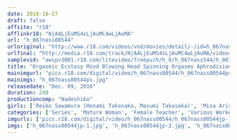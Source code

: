 ```yaml
---
date: 2018-10-27
draft: false
affsite: "r18"
afflinkr18: "NjA4LjEuMS4xLjAuMC4wLjAuMA"
url: "h_067nass00544"
urloriginal: "http://www.r18.com/videos/vod/movies/detail/-/id=h_067nass00544"
urlfinal: "http://media.r18.com/track/NjA4LjEuMS4xLjAuMC4wLjAuMA/videos/vod/movies/detail/-/id=h_067nass00544"
samplevid: "awspv3001.r18.com/litevideo/freepv/h/h_0/h_067nass544/h_067nass544_dmb_w.mp4"
title: "Orgasmic Ecstasy Mind Blowing Head Spinning Orgasms Aphrodisiac Rape"
mainimgurl: "pics.r18.com/digital/video/h_067nass00544/h_067nass00544ps.jpg"
mainimgs: "h_067nass00544ps.jpg"
releasedate: "Dec. 09, 2016"
duration: 240
productioncomp: "Nadeshiko"
girls: ['Reiko Sawamura (Honami Takasaka, Masumi Takasaka)', 'Misa Arisawa', 'Nanami Hirose']
categories: ['Series', 'Mature Woman', 'Female Teacher', 'Various Worker', 'Married Woman', 'Reluctant', 'Drama', 'Creampie', 'Substance Use', 'Squirting']
imgurls: ['pics.r18.com/digital/video/h_067nass00544/h_067nass00544jp-1.jpg', 'pics.r18.com/digital/video/h_067nass00544/h_067nass00544jp-2.jpg', 'pics.r18.com/digital/video/h_067nass00544/h_067nass00544jp-3.jpg', 'pics.r18.com/digital/video/h_067nass00544/h_067nass00544jp-4.jpg', 'pics.r18.com/digital/video/h_067nass00544/h_067nass00544jp-5.jpg', 'pics.r18.com/digital/video/h_067nass00544/h_067nass00544jp-6.jpg', 'pics.r18.com/digital/video/h_067nass00544/h_067nass00544jp-7.jpg', 'pics.r18.com/digital/video/h_067nass00544/h_067nass00544jp-8.jpg', 'pics.r18.com/digital/video/h_067nass00544/h_067nass00544jp-9.jpg', 'pics.r18.com/digital/video/h_067nass00544/h_067nass00544jp-10.jpg', 'pics.r18.com/digital/video/h_067nass00544/h_067nass00544jp-11.jpg', 'pics.r18.com/digital/video/h_067nass00544/h_067nass00544jp-12.jpg', 'pics.r18.com/digital/video/h_067nass00544/h_067nass00544jp-13.jpg', 'pics.r18.com/digital/video/h_067nass00544/h_067nass00544jp-14.jpg', 'pics.r18.com/digital/video/h_067nass00544/h_067nass00544jp-15.jpg', 'pics.r18.com/digital/video/h_067nass00544/h_067nass00544jp-16.jpg', 'pics.r18.com/digital/video/h_067nass00544/h_067nass00544jp-17.jpg', 'pics.r18.com/digital/video/h_067nass00544/h_067nass00544jp-18.jpg', 'pics.r18.com/digital/video/h_067nass00544/h_067nass00544jp-19.jpg', 'pics.r18.com/digital/video/h_067nass00544/h_067nass00544jp-20.jpg']
imgs: ['h_067nass00544jp-1.jpg', 'h_067nass00544jp-2.jpg', 'h_067nass00544jp-3.jpg', 'h_067nass00544jp-4.jpg', 'h_067nass00544jp-5.jpg', 'h_067nass00544jp-6.jpg', 'h_067nass00544jp-7.jpg', 'h_067nass00544jp-8.jpg', 'h_067nass00544jp-9.jpg', 'h_067nass00544jp-10.jpg', 'h_067nass00544jp-11.jpg', 'h_067nass00544jp-12.jpg', 'h_067nass00544jp-13.jpg', 'h_067nass00544jp-14.jpg', 'h_067nass00544jp-15.jpg', 'h_067nass00544jp-16.jpg', 'h_067nass00544jp-17.jpg', 'h_067nass00544jp-18.jpg', 'h_067nass00544jp-19.jpg', 'h_067nass00544jp-20.jpg']
---
```

